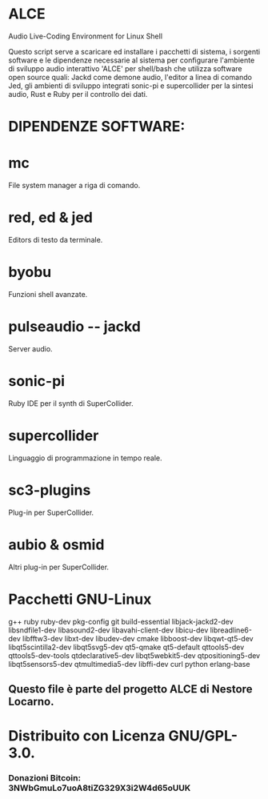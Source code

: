 # ALCE
Audio Live-Coding Environment for Linux Shell

Questo script serve a scaricare ed installare i pacchetti di sistema, i sorgenti software e le dipendenze necessarie al sistema per configurare l'ambiente di sviluppo audio interattivo 'ALCE' per shell/bash che utilizza software open source quali: Jackd come demone audio, l'editor a linea di comando Jed, gli ambienti di sviluppo integrati sonic-pi e supercollider per la sintesi audio, Rust e Ruby per il controllo dei dati.

# DIPENDENZE SOFTWARE:

# mc 
File system manager a riga di comando.

# red, ed & jed
Editors di testo da terminale.

# byobu
Funzioni shell avanzate.

# pulseaudio -- jackd
Server audio.

# sonic-pi
Ruby IDE per il synth di SuperCollider.

# supercollider 
Linguaggio di programmazione in tempo reale.

# sc3-plugins 
Plug-in per SuperCollider.

# aubio & osmid
Altri plug-in per SuperCollider.

# Pacchetti GNU-Linux 
g++ ruby ruby-dev pkg-config git build-essential libjack-jackd2-dev libsndfile1-dev libasound2-dev libavahi-client-dev libicu-dev libreadline6-dev libfftw3-dev libxt-dev libudev-dev cmake libboost-dev libqwt-qt5-dev libqt5scintilla2-dev libqt5svg5-dev qt5-qmake qt5-default qttools5-dev qttools5-dev-tools qtdeclarative5-dev libqt5webkit5-dev qtpositioning5-dev libqt5sensors5-dev qtmultimedia5-dev libffi-dev curl python erlang-base


## Questo file è parte del progetto ALCE di Nestore Locarno.
# Distribuito con Licenza GNU/GPL-3.0.
### Donazioni Bitcoin: 3NWbGmuLo7uoA8tiZG329X3i2W4d65oUUK

